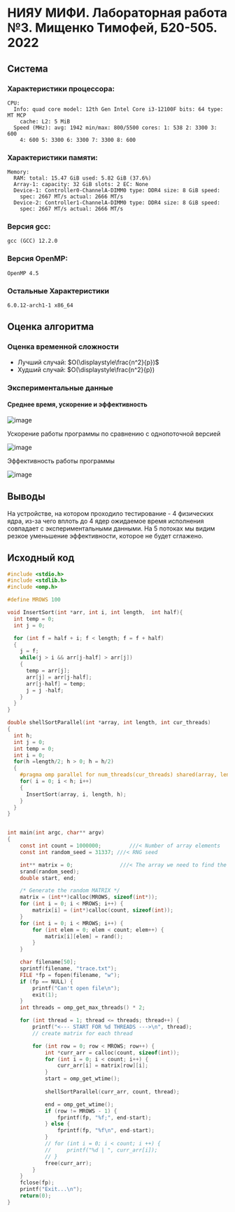 # НИЯУ МИФИ. Лабораторная работа №3. Мищенко Тимофей, Б20-505. 2022

## Система

### Характеристики процессора:
```
CPU:
  Info: quad core model: 12th Gen Intel Core i3-12100F bits: 64 type: MT MCP
    cache: L2: 5 MiB
  Speed (MHz): avg: 1942 min/max: 800/5500 cores: 1: 538 2: 3300 3: 600
    4: 600 5: 3300 6: 3300 7: 3300 8: 600
```

### Характеристики памяти:
```
Memory:
  RAM: total: 15.47 GiB used: 5.82 GiB (37.6%)
  Array-1: capacity: 32 GiB slots: 2 EC: None
  Device-1: Controller0-ChannelA-DIMM0 type: DDR4 size: 8 GiB speed:
    spec: 2667 MT/s actual: 2666 MT/s
  Device-2: Controller1-ChannelA-DIMM0 type: DDR4 size: 8 GiB speed:
    spec: 2667 MT/s actual: 2666 MT/s
```

### Версия gcc:
```
gcc (GCC) 12.2.0
```

### Версия OpenMP:
```
OpenMP 4.5
```

### Остальные Характеристики
```
6.0.12-arch1-1 x86_64
```

## Оценка алгоритма

### Оценка временной сложности

- Лучший случай: $O(\displaystyle\frac{n^2}{p})$
- Худший случай: $O(\displaystyle\frac{n^2}{p})


### Экспериментальные данные

#### Среднее время, ускорение и эффективность

![image](target/avgtime.png)

Ускорение работы программы по сравнению с однопоточной версией

![image](target/acceleration.png)

Эффективность работы программы

![image](target/efficiency.png)

## Выводы
На устройстве, на котором проходило тестирование - 4 физических ядра, из-за чего вплоть до 4 ядер ожидаемое время исполнения совпадает с экспериментальными данными. На 5 потоках мы видим резкое уменьшение эффективности,
которое не будет сглажено.

## Исходный код

```c 
#include <stdio.h>
#include <stdlib.h>
#include <omp.h>

#define MROWS 100

void InsertSort(int *arr, int i, int length,  int half){
  int temp = 0;
  int j = 0;

  for (int f = half + i; f < length; f = f + half)
  {
    j = f;
    while(j > i && arr[j-half] > arr[j])
    {
      temp = arr[j];
      arr[j] = arr[j-half];
      arr[j-half] = temp;
      j = j -half;
    }
  }
}

double shellSortParallel(int *array, int length, int cur_threads)
{
  int h;
  int j = 0;
  int temp = 0;
  int i = 0;
  for(h =length/2; h > 0; h = h/2)
  {
    #pragma omp parallel for num_threads(cur_threads) shared(array, length, h, i)  default(none)
    for( i = 0; i < h; i++)
    {
      InsertSort(array, i, length, h);
    }
  }
}


int main(int argc, char** argv)
{
    const int count = 1000000;         ///< Number of array elements
    const int random_seed = 31337; ///< RNG seed

    int** matrix = 0;               ///< The array we need to find the max in
    srand(random_seed);
    double start, end;

    /* Generate the random MATRIX */
    matrix = (int**)calloc(MROWS, sizeof(int*));
    for (int i = 0; i < MROWS; i++) {
        matrix[i] = (int*)calloc(count, sizeof(int));
    }
    for (int i = 0; i < MROWS; i++) {
        for (int elem = 0; elem < count; elem++) {
            matrix[i][elem] = rand();
        }
    }

    char filename[50];
    sprintf(filename, "trace.txt");
    FILE *fp = fopen(filename, "w");
    if (fp == NULL) {
        printf("Can't open file\n");
        exit(1);
    }
    int threads = omp_get_max_threads() * 2;

    for (int thread = 1; thread <= threads; thread++) {
        printf("<--- START FOR %d THREADS --->\n", thread);
        // create matrix for each thread

        for (int row = 0; row < MROWS; row++) {
            int *curr_arr = calloc(count, sizeof(int));
            for (int i = 0; i < count; i++) {
                curr_arr[i] = matrix[row][i];
            }
            start = omp_get_wtime();
            
            shellSortParallel(curr_arr, count, thread);

            end = omp_get_wtime();
            if (row != MROWS - 1) {
                fprintf(fp, "%f;", end-start);
            } else {
                fprintf(fp, "%f\n", end-start);
            }
            // for (int i = 0; i < count; i ++) {
            //     printf("%d | ", curr_arr[i]);
            // }
            free(curr_arr);
        }
    }
    fclose(fp);
    printf("Exit...\n");
    return(0);
}
```

